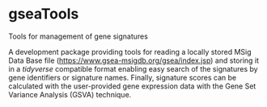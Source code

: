 # gseaTools
Tools for management of gene signatures

A development package providing tools for reading a locally stored MSig Data Base file (https://www.gsea-msigdb.org/gsea/index.jsp) and storing it in a _tidyverse_ compatible format enabling easy search of the signatures by gene identifiers or signature names. Finally, signature scores can be calculated with the user-provided gene expression data with the Gene Set Variance Analysis (GSVA) technique.

